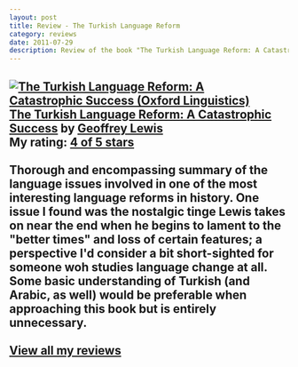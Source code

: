 ```yaml
---
layout: post
title: Review - The Turkish Language Reform
category: reviews
date: 2011-07-29
description: Review of the book "The Turkish Language Reform: A Catastrophic Success"
---
```


<a href="http://www.goodreads.com/book/show/4759264-the-turkish-language-reform" style="float: left; padding-right: 20px"><img alt="The Turkish Language Reform: A Catastrophic Success (Oxford Linguistics)" border="0" src="http://photo.goodreads.com/books/1266928349m/4759264.jpg"  target="_blank" /></a><a href="http://www.goodreads.com/book/show/4759264-the-turkish-language-reform" target="_blank">The Turkish Language Reform: A Catastrophic Success</a> by <a href="http://www.goodreads.com/author/show/870767.Geoffrey_Lewis" target="_blank">Geoffrey Lewis</a><br/>
My rating: <a href="http://www.goodreads.com/review/show/191771234" target="_blank">4 of 5 stars</a><br /><br />
Thorough and encompassing summary of the language issues involved in one of the most interesting language reforms in history.  One issue I found was the nostalgic tinge Lewis takes on near the end when he begins to lament to the "better times" and loss of certain features; a perspective I'd consider a bit short-sighted for someone woh studies language change at all.  Some basic understanding of Turkish (and Arabic, as well) would be preferable when approaching this book but is entirely unnecessary.
<br/><br/>
<a href="http://www.goodreads.com/review/list/5914093-lucas" target="_blank">View all my reviews</a>
---
